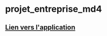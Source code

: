 # projet_entreprise_md4
## [Lien vers l'application](https://henriothniel-projet-entreprise-md4-streamlit-app-anecrt.streamlit.app/)
